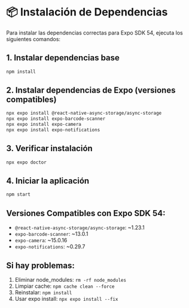 # 📦 Instalación de Dependencias

Para instalar las dependencias correctas para Expo SDK 54, ejecuta los siguientes comandos:

## 1. Instalar dependencias base
```bash
npm install
```

## 2. Instalar dependencias de Expo (versiones compatibles)
```bash
npx expo install @react-native-async-storage/async-storage
npx expo install expo-barcode-scanner
npx expo install expo-camera  
npx expo install expo-notifications
```

## 3. Verificar instalación
```bash
npx expo doctor
```

## 4. Iniciar la aplicación
```bash
npm start
```

## Versiones Compatibles con Expo SDK 54:
- `@react-native-async-storage/async-storage`: ~1.23.1
- `expo-barcode-scanner`: ~13.0.1
- `expo-camera`: ~15.0.16
- `expo-notifications`: ~0.29.7

## Si hay problemas:
1. Eliminar node_modules: `rm -rf node_modules`
2. Limpiar cache: `npm cache clean --force`
3. Reinstalar: `npm install`
4. Usar expo install: `npx expo install --fix`
